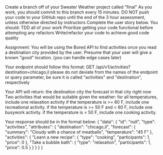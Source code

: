 Create a branch off of your Sweater Weather project called "final"
As you work, you should commit to this branch every 15 minutes.
DO NOT push your code to your GitHub repo until the end of the 3 hour assessment, unless otherwise directed by instructors
Complete the user story below. You should:
TDD all of your work
Prioritize getting your code functional before attempting any refactors
Write/refactor your code to achieve good code quality


Assignment:
You will be using the Bored API to find activities once you read a destination city provided by the user. Presume that your user will give a known "good" location. (you can handle edge cases later)

Your endpoint should follow this format:
GET /api/v1/activities?destination=chicago,il
please do not deviate from the names of the endpoint or query parameter, be sure it is called "activities" and "destination", respectively

Your API will return:
the destination city
the forecast in that city right now
Two activities that would be suitable given the weather:
for all temperatures, include one relaxation activity
if the temperature is >= 60 F, include one recreational activity.
if the temperature is >= 50 F and < 60 F, include one busywork activity.
if the temperature is < 50 F, include one cooking activity.

Your response should be in the format below:
{
  "data": {
    "id": "null",
    "type": "activities",
    "attributes": {
      "destination": "chicago,il",
      "forecast": {
        "summary": "Cloudy with a chance of meatballs",
        "temperature": "45 F"
      },
      "activities": {
        "Learn a new recipe": {
          "type": "cooking",
          "participants": 1,
          "price": 0
        },
        "Take a bubble bath": {
          "type": "relaxation",
          "participants": 1,
          "price": 0.5
        }
      }
    }
  }
}

